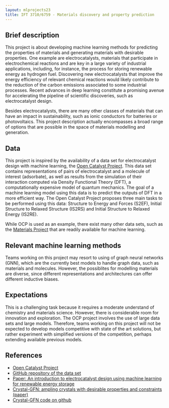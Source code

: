 ```yaml
---
layout: mlprojects23
title: IFT 3710/6759 - Materials discovery and property prediction
---
```


## Brief description

This project is about developing machine learning methods for predicting the properties of materials and generating materials with desirable properties. One example are electrocatalysts, materials that participate in electrochemical reactions and are key in a large variety of industrial applications, including, for instance, the process for storing renewable energy as hydrogen fuel. Discovering new electrocatalysts that improve the energy efficiency of relevant chemical reactions would likely contribute to the reduction of the carbon emissions associated to some industrial processes. Recent advances in deep learning constitute a promising avenue for accelerating the pipeline of scientific discoveries, such as electrocatalyst design.

Besides electrocatalysts, there are many other classes of materials that can have an impact in sustainability, such as ionic conductors for batteries or photovoltaics. This project description actually encompasses a broad range of options that are possible in the space of materials modelling and generation.

## Data

This project is inspired by the availability of a data set for electrocatalyst design with machine learning, the [Open Catalyst Project](https://opencatalystproject.org/). This data set contains representations of pairs of electrocatalyst and a molecule of interest (adsorbate), as well as results from the simulation of their interaction computed via Density Functional Theory (DFT), a computationally expensive model of quantum mechanics. The goal of a machine learning model using this data is to predict the outputs of DFT in a more efficient way. The Open Catalyst Project proposes three main tasks to be performed using this data: Structure to Energy and Forces (S2EF), Initial Structure to Relaxed Structure (IS2RS) and Initial Structure to Relaxed Energy (IS2RE).

While OCP is used as an example, there exist many other data sets, such as the [Materials Project](https://next-gen.materialsproject.org/) that are readily available for machine learning.

## Relevant machine learning methods

Teams working on this project may resort to using of graph neural networks (GNN), which are the currently best models to handle graph data, such as materials and molecules. However, the possiblites for modelling materials are diverse, since different representations and architectures can offer different inductive biases.

## Expectations

This is a challenging task because it requires a moderate understand of chemistry and materials science. However, there is considerable room for innovation and exploration. The OCP project involves the use of large data sets and large models. Therefore, teams working on this project will not be expected to develop models competitive with state of the art solutions, but rather experiment with simplified versions of the competition, perhaps extending available previous models.

## References

* [Open Catalyst Project](https://opencatalystproject.org/)
* [GitHub repository of the data set](https://github.com/Open-Catalyst-Project/ocp/blob/master/DATASET.md)
* [Paper: An introduction to electrocatalyst design using machine learning for renewable energy storage](https://arxiv.org/abs/2010.09435)
* [Crystal-GFN: ampling crystals with desirable properties and constraints (paper)](https://arxiv.org/abs/2310.04925)
* [Crystal-GFN code on github](https://github.com/alexhernandezgarcia/gflownet)
